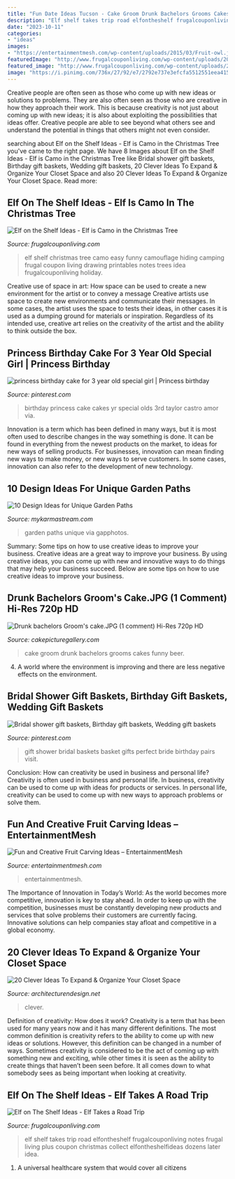 ```yaml
---
title: "Fun Date Ideas Tucson - Cake Groom Drunk Bachelors Grooms Cakes Funny Beer"
description: "Elf shelf takes trip road elfontheshelf frugalcouponliving notes frugal living plus coupon christmas collect elfontheshelfideas dozens later idea"
date: "2023-10-11"
categories:
- "ideas"
images:
- "https://entertainmentmesh.com/wp-content/uploads/2015/03/Fruit-owl.jpg"
featuredImage: "http://www.frugalcouponliving.com/wp-content/uploads/2013/11/elf-on-the-shelf-ideas-traffic-frugal-coupon-living.jpg"
featured_image: "http://www.frugalcouponliving.com/wp-content/uploads/2013/11/elf-on-the-shelf-ideas-traffic-frugal-coupon-living.jpg"
image: "https://i.pinimg.com/736x/27/92/e7/2792e737e3efcfa5512551eea415ecd9--princess-birthday-cakes-princess-cakes.jpg"
---
```



Creative people are often seen as those who come up with new ideas or solutions to problems. They are also often seen as those who are creative in how they approach their work. This is because creativity is not just about coming up with new ideas; it is also about exploiting the possibilities that ideas offer. Creative people are able to see beyond what others see and understand the potential in things that others might not even consider.

	

		
searching about Elf on the Shelf Ideas - Elf is Camo in the Christmas Tree you've came to the right page. We have 8 Images about Elf on the Shelf Ideas - Elf is Camo in the Christmas Tree like Bridal shower gift baskets, Birthday gift baskets, Wedding gift baskets, 20 Clever Ideas To Expand &amp; Organize Your Closet Space and also 20 Clever Ideas To Expand &amp; Organize Your Closet Space. Read more:
		
    
## Elf On The Shelf Ideas - Elf Is Camo In The Christmas Tree

<img loading=lazy src="http://cdn.frugalcouponliving.com/wp-content/uploads/2014/11/Elf-on-the-shelf-ideas-camo-frugal-coupon-living.jpg" onerror="this.onerror=null;this.src='https://tse2.mm.bing.net/th?id=OIP.7r37pjWjbchiaOhq1IXnjgHaLH&amp;pid=15.1';" alt="Elf on the Shelf Ideas - Elf is Camo in the Christmas Tree">

_Source: frugalcouponliving.com_

>elf shelf christmas tree camo easy funny camouflage hiding camping frugal coupon living drawing printables notes trees idea frugalcouponliving holiday. 

	

Creative use of space in art: How space can be used to create a new environment for the artist or to convey a message
Creative artists use space to create new environments and communicate their messages. In some cases, the artist uses the space to tests their ideas, in other cases it is used as a dumping ground for materials or inspiration. Regardless of its intended use, creative art relies on the creativity of the artist and the ability to think outside the box.

    
## Princess Birthday Cake For 3 Year Old Special Girl | Princess Birthday

<img loading=lazy src="https://i.pinimg.com/736x/27/92/e7/2792e737e3efcfa5512551eea415ecd9--princess-birthday-cakes-princess-cakes.jpg" onerror="this.onerror=null;this.src='https://tse2.mm.bing.net/th?id=OIP.JQK3q4-4pB3tc8JdKdNDCQHaJ3&amp;pid=15.1';" alt="princess birthday cake for 3 year old special girl | Princess birthday">

_Source: pinterest.com_

>birthday princess cake cakes yr special olds 3rd taylor castro amor via. 

	

Innovation is a term which has been defined in many ways, but it is most often used to describe changes in the way something is done. It can be found in everything from the newest products on the market, to ideas for new ways of selling products. For businesses, innovation can mean finding new ways to make money, or new ways to serve customers. In some cases, innovation can also refer to the development of new technology.

    
## 10 Design Ideas For Unique Garden Paths

<img loading=lazy src="https://mykarmastream.com/wp-content/uploads/2016/05/idea2-2.jpg" onerror="this.onerror=null;this.src='https://tse4.mm.bing.net/th?id=OIP.Gvl49LNVVwfSew4WfdwINwHaLG&amp;pid=15.1';" alt="10 Design Ideas for Unique Garden Paths">

_Source: mykarmastream.com_

>garden paths unique via gapphotos. 

	

Summary: Some tips on how to use creative ideas to improve your business.
Creative ideas are a great way to improve your business. By using creative ideas, you can come up with new and innovative ways to do things that may help your business succeed. Below are some tips on how to use creative ideas to improve your business.

    
## Drunk Bachelors Groom&#039;s Cake.JPG (1 Comment) Hi-Res 720p HD

<img loading=lazy src="http://www.cakepicturegallery.com/d/60692-3/Drunk+bachelors+Groom_s+cake.JPG" onerror="this.onerror=null;this.src='https://tse1.mm.bing.net/th?id=OIP.a2SLByJlVXahIP05JWnCswHaF2&amp;pid=15.1';" alt="Drunk bachelors Groom&#039;s cake.JPG (1 comment) Hi-Res 720p HD">

_Source: cakepicturegallery.com_

>cake groom drunk bachelors grooms cakes funny beer. 

	

4. A world where the environment is improving and there are less negative effects on the environment. 

    
## Bridal Shower Gift Baskets, Birthday Gift Baskets, Wedding Gift Baskets

<img loading=lazy src="https://i.pinimg.com/736x/5a/f8/6e/5af86e337558ee4090dd4b749653f496--bridal-shower-gifts-gift-baskets.jpg" onerror="this.onerror=null;this.src='https://tse4.mm.bing.net/th?id=OIP.ncOpSnfjaC-xW7yZbOAbVAHaJ3&amp;pid=15.1';" alt="Bridal shower gift baskets, Birthday gift baskets, Wedding gift baskets">

_Source: pinterest.com_

>gift shower bridal baskets basket gifts perfect bride birthday pairs visit. 

	

Conclusion: How can creativity be used in business and personal life?
Creativity is often used in business and personal life. In business, creativity can be used to come up with ideas for products or services. In personal life, creativity can be used to come up with new ways to approach problems or solve them.

    
## Fun And Creative Fruit Carving Ideas – EntertainmentMesh

<img loading=lazy src="https://entertainmentmesh.com/wp-content/uploads/2015/03/Fruit-owl.jpg" onerror="this.onerror=null;this.src='https://tse2.mm.bing.net/th?id=OIP._SI-iTq0qwjOVLcaWLhNOgHaHL&amp;pid=15.1';" alt="Fun and Creative Fruit Carving Ideas – EntertainmentMesh">

_Source: entertainmentmesh.com_

>entertainmentmesh. 

	

The Importance of Innovation in Today’s World:
As the world becomes more competitive, innovation is key to stay ahead. In order to keep up with the competition, businesses must be constantly developing new products and services that solve problems their customers are currently facing. Innovative solutions can help companies stay afloat and competitive in a global economy.

    
## 20 Clever Ideas To Expand &amp; Organize Your Closet Space

<img loading=lazy src="https://cdn.architecturendesign.net/wp-content/uploads/2015/07/AD-Closet-Organizing-Ideas-12.jpg" onerror="this.onerror=null;this.src='https://tse3.mm.bing.net/th?id=OIP.qxJdbkoiq5PCE5M3fhuwvgHaLE&amp;pid=15.1';" alt="20 Clever Ideas To Expand &amp; Organize Your Closet Space">

_Source: architecturendesign.net_

>clever. 

	

Definition of creativity: How does it work?
Creativity is a term that has been used for many years now and it has many different definitions. The most common definition is creativity refers to the ability to come up with new ideas or solutions. However, this definition can be changed in a number of ways. Sometimes creativity is considered to be the act of coming up with something new and exciting, while other times it is seen as the ability to create things that haven’t been seen before. It all comes down to what somebody sees as being important when looking at creativity.

    
## Elf On The Shelf Ideas - Elf Takes A Road Trip

<img loading=lazy src="http://www.frugalcouponliving.com/wp-content/uploads/2013/11/elf-on-the-shelf-ideas-traffic-frugal-coupon-living.jpg" onerror="this.onerror=null;this.src='https://tse2.mm.bing.net/th?id=OIP.1IrDiDhNEyjuOvgzc6NBLQHaLH&amp;pid=15.1';" alt="Elf on The Shelf Ideas - Elf Takes a Road Trip">

_Source: frugalcouponliving.com_

>elf shelf takes trip road elfontheshelf frugalcouponliving notes frugal living plus coupon christmas collect elfontheshelfideas dozens later idea. 

	

1. A universal healthcare system that would cover all citizens

